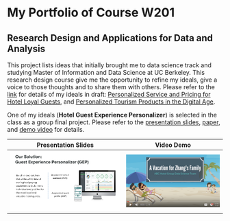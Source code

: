 # My  Portfolio of Course W201
## Research Design and Applications for Data and Analysis

This project lists ideas that initially brought me to data science track and studying Master of Information and Data Science at UC Berkeley. This research design course give me the opportunity to refine my ideals, give a voice to those thoughts and to share them with others. Please refer to the [link](https://w201rdada.github.io/portfolio-CongyingChen/index.html) for details of my ideals in draft: [Personalized Service and Pricing for Hotel Loyal Guests](https://w201rdada.github.io/portfolio-CongyingChen/PSP-HotelLoyalty.html), and [Personalized Tourism Products in the Digital Age](https://w201rdada.github.io/portfolio-CongyingChen/Personalized-Tourism-Products.html).

One of my ideals (**Hotel Guest Experience Personalizer**) is selected in the class as a group final project. Please refer to the [presentation slides](https://github.com/CongyingChen/Data-Science-Portfolio/blob/master/Research_Design/Guest_Experience_Personalizer_Slides.pdf), [paper](https://github.com/CongyingChen/Data-Science-Portfolio/blob/master/Research_Design/Guest_Experience_Personalizer_Paper.pdf), and [demo video](https://drive.google.com/file/d/1MbKdP3_y5XJoYJTzlzqDrDNnq7ZsLHc4/view?usp=sharing) for details.

  Presentation Slides       |  Video Demo
:-------------------------:|:-------------------------:
[![Project Slides](https://github.com/CongyingChen/Data-Science-Portfolio/blob/master/Research_Design/code/slides_pic.png)](https://github.com/CongyingChen/Data-Science-Portfolio/blob/master/Research_Design/Guest_Experience_Personalizer_Slides.pdf)  |  [![Project video demo](https://github.com/CongyingChen/Data-Science-Portfolio/blob/master/Research_Design/code/video_page.png)](https://drive.google.com/file/d/1MbKdP3_y5XJoYJTzlzqDrDNnq7ZsLHc4/view?usp=sharing)
